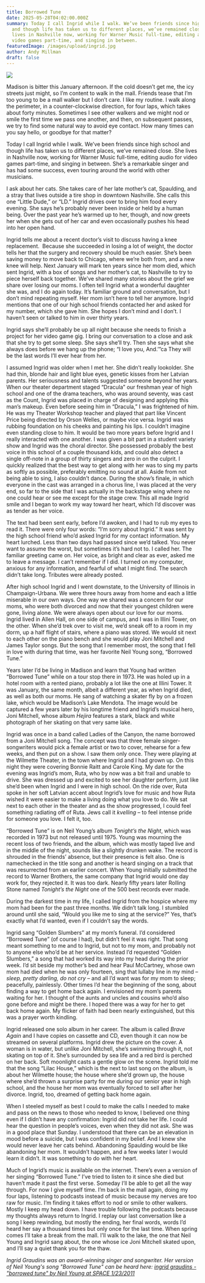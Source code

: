 ```yaml
---
title: Borrowed Tune
date: 2025-05-28T04:02:00.000Z
summary: Today I call Ingrid while I walk. We’ve been friends since high school
  and though life has taken us to different places, we’ve remained close. She
  lives in Nashville now, working for Warner Music full-time, editing audio for
  video games part-time, and singing in between.
featuredImage: /images/upload/ingrid.jpg
author: Andy Millman
draft: false
---
```

![](/images/upload/ingrid.jpg)

Madison is bitter this January afternoon. If the cold doesn’t get me, the icy streets just might, so I’m content to walk in the mall. Friends tease that I’m too young to be a mall walker but I don’t care. I like my routine. I walk along the perimeter, in a counter-clockwise direction, for four laps, which takes about forty minutes. Sometimes I see other walkers and we might nod or smile the first time we pass one another, and then, on subsequent passes, we try to find some natural way to avoid eye contact. How many times can you say hello, or goodbye for that matter? 

Today I call Ingrid while I walk. We’ve been friends since high school and though life has taken us to different places, we’ve remained close. She lives in Nashville now, working for Warner Music full-time, editing audio for video games part-time, and singing in between. She’s a remarkable singer and has had some success, even touring around the world with other musicians.  

I ask about her cats. She takes care of her late mother’s cat, Spaulding, and a stray that lives outside a tire shop in downtown Nashville. She calls this one “Little Dude,” or “LD.” Ingrid drives over to bring him food every evening. She says he’s probably never been inside or held by a human being. Over the past year he’s warmed up to her, though, and now greets her when she gets out of her car and even occasionally pushes his head into her open hand. 

Ingrid tells me about a recent doctor’s visit to discuss having a knee replacement.  Because she succeeded in losing a lot of weight, the doctor tells her that the surgery and recovery should be much easier. She’s been saving money to move back to Chicago, where we’re both from, and a new knee will help. Next January will mark ten years since her mom died, which sent Ingrid, with a box of songs and her mother’s cat, to Nashville to try to piece herself back together. We’ve shared many stories about the grief we share over losing our moms. I often tell Ingrid what a wonderful daughter she was, and I do again today. It’s familiar ground and conversation, but I don’t mind repeating myself. Her mom isn’t here to tell her anymore. Ingrid mentions that one of our high school friends contacted her and asked for my number, which she gave him. She hopes I don’t mind and I don’t. I haven’t seen or talked to him in over thirty years. 

Ingrid says she’ll probably be up all night because she needs to finish a project for her video game gig. I bring our conversation to a close and ask that she try to get some sleep. She says she’ll try. Then she says what she always does before we hang up the phone; “I love you, And.’”ca They will be the last words I’ll ever hear from her.

I assumed Ingrid was older when I met her. She didn’t really lookolder. She had thin, blonde hair and light blue eyes, genetic kisses from her Latvian parents. Her seriousness and talents suggested someone beyond her years. When our theater department staged “Dracula” our freshman year of high school and one of the drama teachers, who was around seventy, was cast as the Count, Ingrid was placed in charge of designing and applying this man’s makeup. Even before seeing him in “Dracula,” I was frightened of him. He was my Theater Workshop teacher and played that part like Vincent Price being directed by Orson Welles, or maybe vice versa. Ingrid was rubbing foundation on his cheeks and painting his lips. I couldn’t imagine even standing close to him. It would be two more years before Ingrid and I really interacted with one another. I was given a bit part in a student variety show and Ingrid was the choral director. She possessed probably the best voice in this school of a couple thousand kids, and could also detect a single off-note in a group of thirty singers and zero in on the culprit. I quickly realized that the best way to get along with her was to sing my parts as softly as possible, preferably emitting no sound at all. Aside from not being able to sing, I also couldn’t dance. During the show’s finale, in which everyone in the cast was arranged in a chorus line, I was placed at the very end, so far to the side that I was actually in the backstage wing where no one could hear or see me except for the stage crew. This all made Ingrid smile and I began to work my way toward her heart, which I’d discover was as tender as her voice. 

The text had been sent early, before I’d awoken, and I had to rub my eyes to read it. There were only four words: “I’m sorry about Ingrid.” It was sent by the high school friend who’d asked Ingrid for my contact information. My heart lurched. Less than two days had passed since we’d talked. You never want to assume the worst, but sometimes it’s hard not to. I called her. The familiar greeting came on. Her voice, as bright and clear as ever, asked me to leave a message. I can’t remember if I did. I turned on my computer, anxious for any information, and fearful of what I might find. The search didn’t take long. Tributes were already posted.  

After high school Ingrid and I went downstate, to the University of Illinois in Champaign-Urbana. We were three hours away from home and each a little miserable in our own ways. One way we shared was a concern for our moms, who were both divorced and now that their youngest children were gone, living alone. We were always open about our love for our moms. Ingrid lived in Allen Hall, on one side of campus, and I was in Illini Tower, on the other. When she’d trek over to visit me, we’d sneak off to a room in my dorm, up a half flight of stairs, where a piano was stored. We would sit next to each other on the piano bench and she would play Joni Mitchell and James Taylor songs. But the song that I remember most, the song that I fell in love with during that time, was her favorite Neil Young song, “Borrowed Tune.” 

Years later I’d be living in Madison and learn that Young had written “Borrowed Tune” while on a tour stop there in 1973. He was holed up in a hotel room with a rented piano, probably a lot like the one at Illini Tower. It was January, the same month, albeit a different year, as when Ingrid died, as well as both our moms. He sang of watching a skater fly by on a frozen lake, which would be Madison’s Lake Mendota. The image would be captured a few years later by his longtime friend and Ingrid’s musical hero, Joni Mitchell, whose album *Hejira* features a stark, black and white photograph of her skating on that very same lake. 

Ingrid was once in a band called Ladies of the Canyon, the name borrowed from a Joni Mitchell song. The concept was that three female singer-songwriters would pick a female artist or two to cover, rehearse for a few weeks, and then put on a show. I saw them only once. They were playing at the Wilmette Theater, in the town where Ingrid and I had grown up. On this night they were covering Bonnie Raitt and Carole King. My date for the evening was Ingrid’s mom, Ruta, who by now was a bit frail and unable to drive. She was dressed up and excited to see her daughter perform, just like she’d been when Ingrid and I were in high school. On the ride over, Ruta spoke in her soft Latvian accent about Ingrid’s love for music and how Ruta wished it were easier to make a living doing what you love to do. We sat next to each other in the theater and as the show progressed, I could feel something radiating off of Ruta. Jews call it *kvelling* – to feel intense pride for someone you love. I felt it, too. 

“Borrowed Tune” is on Neil Young’s album *Tonight’s the Night*, which was recorded in 1973 but not released until 1975. Young was mourning the recent loss of two friends, and the album, which was mostly taped live and in the middle of the night, sounds like a slightly drunken wake. The record is shrouded in the friends’ absence, but their presence is felt also. One is namechecked in the title song and another is heard singing on a track that was resurrected from an earlier concert. When Young initially submitted the record to Warner Brothers, the same company that Ingrid would one day work for, they rejected it. It was too dark. Nearly fifty years later Rolling Stone named *Tonight’s the Night* one of the 500 best records ever made.

During the darkest time in my life, I called Ingrid from the hospice where my mom had been for the past three months. We didn’t talk long. I stumbled around until she said, “Would you like me to sing at the service?” Yes, that’s exactly what I’d wanted, even if I couldn’t say the words. 

Ingrid sang “Golden Slumbers” at my mom’s funeral. I’d considered “Borrowed Tune” (of course I had), but didn’t feel it was right. That song meant something to me and to Ingrid, but not to my mom, and probably not to anyone else who’d be at her service. Instead I’d requested “Golden Slumbers,” a song that had worked its way into my head during the prior week. I’d sit beside my mother’s bed and hear Paul McCartney, whose own mom had died when he was only fourteen, sing that lullaby line in my mind – *sleep, pretty darling, do not cry –* and all I’d want was for my mom to sleep; peacefully, painlessly. Other times I’d hear the beginning of the song, about finding a way to get home back again. I envisioned my mom’s parents waiting for her. I thought of the aunts and uncles and cousins who’d also gone before and might be there. I hoped there was a way for her to get back home again. My flicker of faith had been nearly extinguished, but this was a prayer worth kindling.

Ingrid released one solo album in her career. The album is called *Brave Again* and I have copies on cassette and CD, even though it can now be streamed on several platforms. Ingrid drew the picture on the cover. A woman is in water, but unlike Joni Mitchell, she’s swimming through it, not skating on top of it. She’s surrounded by sea life and a red bird is perched on her back. Soft moonlight casts a gentle glow on the scene. Ingrid told me that the song “Lilac House,” which is the next to last song on the album, is about her Wilmette house; the house where she’d grown up, the house where she’d thrown a surprise party for me during our senior year in high school, and the house her mom was eventually forced to sell after her divorce. Ingrid, too, dreamed of getting back home again. 

When I steeled myself as best I could to make the calls I needed to make and pass on the news to those who needed to know, I believed one thing even if I didn’t have any confirmation: Ingrid did not take her life. I could hear the question in people’s voices, even when they did not ask. She was in a good place that Sunday. I understood that there can be an elevation in mood before a suicide, but I was confident in my belief. And I knew she would never leave her cats behind. Abandoning Spaulding would be like abandoning her mom. It wouldn’t happen, and a few weeks later I would learn it didn’t. It was something to do with her heart. 

Much of Ingrid’s music is available on the internet. There’s even a version of her singing “Borrowed Tune.” I’ve tried to listen to it since she died but haven’t made it past the first verse. Someday I’ll be able to get all the way through. For now I give myself time. I’m back in the mall again, doing my four laps, listening to podcasts instead of music because my nerves are too raw for music. I’m finding it takes effort to nod or smile to other walkers. Mostly I keep my head down. I have trouble following the podcasts because my thoughts always return to Ingrid. I replay our last conversation like a song I keep rewinding, but mostly the ending, her final words, words I’d heard her say a thousand times but only once for the last time. When spring comes I’ll take a break from the mall. I’ll walk to the lake, the one that Neil Young and Ingrid sang about, the one whose ice Joni Mitchell skated upon, and I’ll say a quiet thank you for the thaw. 



*Ingrid Graudins was an award-winning singer and songwriter. Her version of Neil Young's song "Borrowed Tune" can be heard here: [ingrid graudins - "borrowed tune" by Neil Young at SPACE 1/23/2011](https://soundcloud.com/ingridg/ingrid-graudins-borrowed-tune-space-1-23-2011)*
